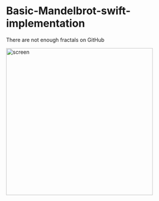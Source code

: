 # Basic-Mandelbrot-swift-implementation
There are not enough fractals on GitHub



<img width="398" alt="screen" src="https://github.com/ambeckley/Basic-Mandelbrot-swift-implementation/assets/45105699/73c8a798-079e-4a62-8867-6da2db04e8a3">
